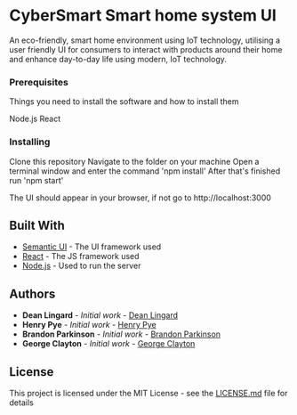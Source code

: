 # CyberSmart Smart home system UI

An eco-friendly, smart home environment using IoT technology, utilising a user friendly UI for consumers to interact with products around their home and enhance day-to-day life using modern, IoT technology.

### Prerequisites

Things you need to install the software and how to install them

Node.js
React


### Installing

Clone this repository
Navigate to the folder on your machine
Open a terminal window and enter the command 'npm install'
After that's finished run 'npm start'

The UI should appear in your browser, if not go to http://localhost:3000


## Built With

* [Semantic UI](https://react.semantic-ui.com) - The UI framework used
* [React](https://reactjs.org/) - The JS framework used
* [Node.js](https://nodejs.org/en/) - Used to run the server


## Authors

* **Dean Lingard** - *Initial work* - [Dean Lingard](https://github.com/DeanoLingardo)
* **Henry Pye** - *Initial work* - [Henry Pye](https://github.com/Signal-Fire)
* **Brandon Parkinson** - *Initial work* - [Brandon Parkinson](https://github.com/brandonjamesparkinson)
* **George Clayton** - *Initial work* - [George Clayton](https://github.com/Jafoolly)

## License

This project is licensed under the MIT License - see the [LICENSE.md](LICENSE.md) file for details

